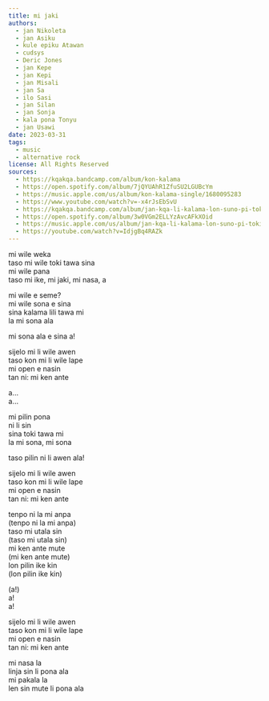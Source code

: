 ```yaml
---
title: mi jaki
authors:
  - jan Nikoleta
  - jan Asiku
  - kule epiku Atawan
  - cudsys
  - Deric Jones 
  - jan Kepe 
  - jan Kepi
  - jan Misali
  - jan Sa
  - ilo Sasi
  - jan Silan
  - jan Sonja
  - kala pona Tonyu
  - jan Usawi
date: 2023-03-31
tags:
  - music
  - alternative rock
license: All Rights Reserved
sources:
  - https://kqakqa.bandcamp.com/album/kon-kalama
  - https://open.spotify.com/album/7jQYUAhR1ZfuSU2LGUBcYm
  - https://music.apple.com/us/album/kon-kalama-single/1680095283
  - https://www.youtube.com/watch?v=-x4rJsEbSvU
  - https://kqakqa.bandcamp.com/album/jan-kqa-li-kalama-lon-suno-pi-toki-pona-lon-tenpo-sike-nanpa-2023
  - https://open.spotify.com/album/3w0VGm2ELLYzAvcAFkXOid
  - https://music.apple.com/us/album/jan-kqa-li-kalama-lon-suno-pi-toki-pona-lon-tenpo-sike/1703886265
  - https://youtube.com/watch?v=IdjgBq4RAZk
---
```


mi wile weka  \
taso mi wile toki tawa sina  \
mi wile pana  \
taso mi ike, mi jaki, mi nasa, a

mi wile e seme?  \
mi wile sona e sina  \
sina kalama lili tawa mi  \
la mi sona ala

mi sona ala e sina a!

sijelo mi li wile awen  \
taso kon mi li wile lape  \
mi open e nasin  \
tan ni: mi ken ante

a...  \
a...

mi pilin pona  \
ni li sin  \
sina toki tawa mi  \
la mi sona, mi sona

taso pilin ni li awen ala!

sijelo mi li wile awen  \
taso kon mi li wile lape  \
mi open e nasin  \
tan ni: mi ken ante

tenpo ni la mi anpa  \
(tenpo ni la mi anpa)  \
taso mi utala sin  \
(taso mi utala sin)  \
mi ken ante mute  \
(mi ken ante mute)  \
lon pilin ike kin  \
(lon pilin ike kin)

(a!)  \
a!  \
a!

sijelo mi li wile awen  \
taso kon mi li wile lape  \
mi open e nasin  \
tan ni: mi ken ante

mi nasa la  \
linja sin li pona ala  \
mi pakala la  \
len sin mute li pona ala
